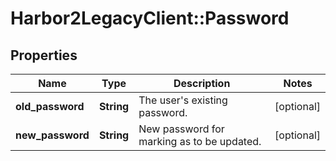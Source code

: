 # Harbor2LegacyClient::Password

## Properties
Name | Type | Description | Notes
------------ | ------------- | ------------- | -------------
**old_password** | **String** | The user&#39;s existing password. | [optional] 
**new_password** | **String** | New password for marking as to be updated. | [optional] 


